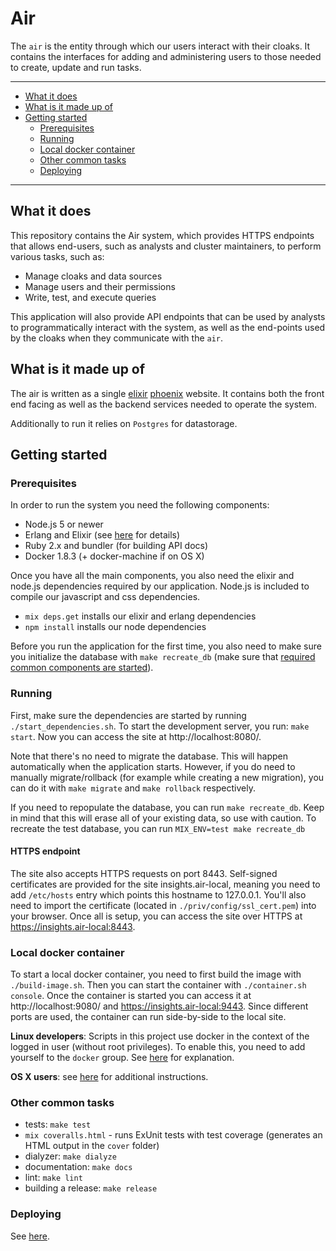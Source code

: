 # Air

The `air` is the entity through which our users interact with their cloaks.
It contains the interfaces for adding and administering users to those
needed to create, update and run tasks.

----------------------

- [What it does](#what-it-does)
- [What is it made up of](#what-is-it-made-up-of)
- [Getting started](#getting-started)
    - [Prerequisites](#prerequisites)
    - [Running](#running)
    - [Local docker container](#local-docker-container)
    - [Other common tasks](#other-common-tasks)
    - [Deploying](#deploying)

----------------------

## What it does

This repository contains the Air system, which provides HTTPS endpoints that allows end-users, such as analysts and cluster maintainers, to perform various tasks, such as:

- Manage cloaks and data sources
- Manage users and their permissions
- Write, test, and execute queries

This application will also provide API endpoints that can be used by analysts to programmatically interact with
the system, as well as the end-points used by the cloaks when they communicate with the `air`.


## What is it made up of

The air is written as a single [elixir](elixir-lang.org/) [phoenix](www.phoenixframework.org) website. It
contains both the front end facing as well as the backend services needed to operate the system.

Additionally to run it relies on `Postgres` for datastorage.


## Getting started

### Prerequisites

In order to run the system you need the following components:

- Node.js 5 or newer
- Erlang and Elixir (see [here](../README.md#prerequisites) for details)
- Ruby 2.x and bundler (for building API docs)
- Docker 1.8.3 (+ docker-machine if on OS X)

Once you have all the main components, you also need the elixir and node.js dependencies required by our
application. Node.js is included to compile our javascript and css dependencies.

- `mix deps.get` installs our elixir and erlang dependencies
- `npm install` installs our node dependencies

Before you run the application for the first time, you also need to make sure you initialize the database
with `make recreate_db`
(make sure that [required common components are started](../README.md#starting-the-required-components)).


### Running

First, make sure the dependencies are started by running `./start_dependencies.sh`. To start the development server, you run: `make start`. Now you can access the
site at http://localhost:8080/.

Note that there's no need to migrate the database. This will happen automatically when the application starts.
However, if you do need to manually migrate/rollback (for example while creating a new migration), you can do
it with `make migrate` and `make rollback` respectively.

If you need to repopulate the database, you can run `make recreate_db`. Keep in mind that this will erase all
of your existing data, so use with caution. To recreate the test database, you can run `MIX_ENV=test make recreate_db`

#### HTTPS endpoint

The site also accepts HTTPS requests on port 8443. Self-signed certificates are provided for the site insights.air-local, meaning you need to add `/etc/hosts` entry which points this hostname to 127.0.0.1. You'll also need to import the certificate (located in `./priv/config/ssl_cert.pem`) into your browser. Once all is setup, you can access the site over HTTPS at https://insights.air-local:8443.

### Local docker container

To start a local docker container, you need to first build the image with `./build-image.sh`. Then you can start the container with `./container.sh console`. Once the container is started you can access it at http://localhost:9080/ and https://insights.air-local:9443. Since different ports are used, the container can run side-by-side to the local site.

__Linux developers__: Scripts in this project use docker in the context of the logged in user (without root
privileges). To enable this, you need to add yourself to the `docker` group. See
[here](http://askubuntu.com/a/477554) for explanation.

__OS X users__: see [here](./osx_setup.md) for additional instructions.

### Other common tasks

- tests: `make test`
- `mix coveralls.html` - runs ExUnit tests with test coverage (generates an HTML output in the `cover` folder)
- dialyzer: `make dialyze`
- documentation: `make docs`
- lint: `make lint`
- building a release: `make release`

### Deploying

See [here](../README.md#deploying).
